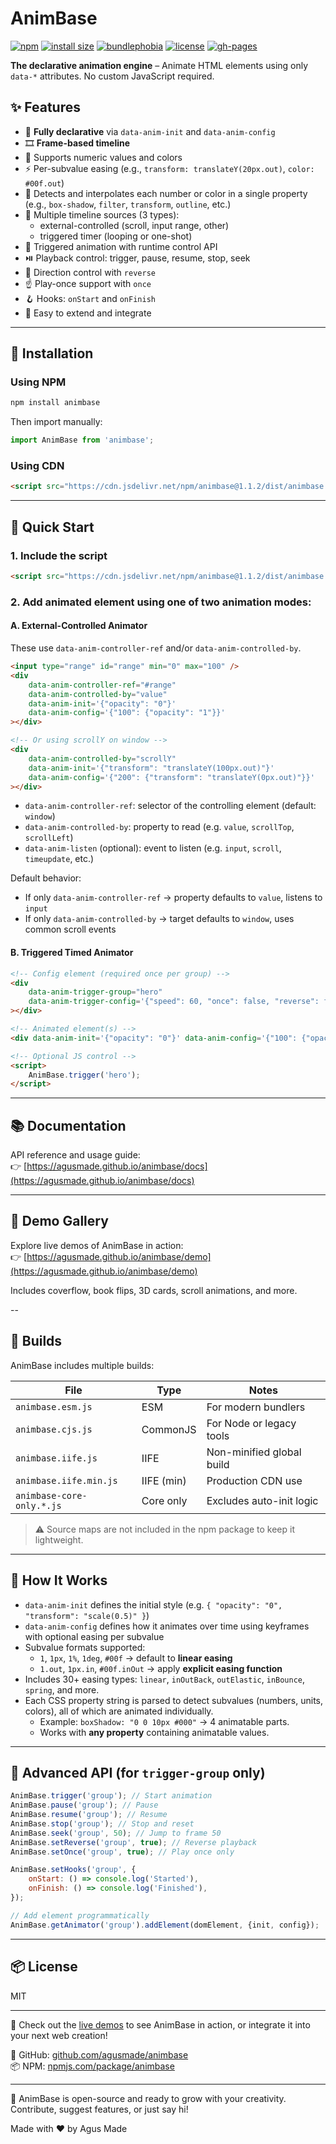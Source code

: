 # AnimBase

[![npm](https://img.shields.io/npm/v/animbase)](https://www.npmjs.com/package/animbase)
[![install size](https://packagephobia.com/badge?p=animbase)](https://packagephobia.com/result?p=animbase)
[![bundlephobia](https://img.shields.io/bundlephobia/minzip/animbase)](https://bundlephobia.com/package/animbase)
[![license](https://img.shields.io/badge/license-MIT-green)](https://github.com/agusmade/animbase/blob/main/LICENSE)
[![gh-pages](https://img.shields.io/badge/demo-gh--pages-orange)](https://agusmade.github.io/animbase/)

**The declarative animation engine** – Animate HTML elements using only `data-*` attributes. No custom JavaScript required.

## ✨ Features

-   🔧 **Fully declarative** via `data-anim-init` and `data-anim-config`
-   🎞️ **Frame-based timeline**
-   🎨 Supports numeric values and colors
-   ⚡ Per-subvalue easing (e.g., `transform: translateY(20px.out)`, `color: #00f.out`)
-   🧠 Detects and interpolates each number or color in a single property (e.g., `box-shadow`, `filter`, `transform`, `outline`, etc.)
-   🎯 Multiple timeline sources (3 types):
    -   external-controlled (scroll, input range, other)
    -   triggered timer (looping or one-shot)
-   🔂 Triggered animation with runtime control API
-   ⏯️ Playback control: trigger, pause, resume, stop, seek
-   🔁 Direction control with `reverse`
-   ☝️ Play-once support with `once`
-   🪝 Hooks: `onStart` and `onFinish`
-   🧩 Easy to extend and integrate

---

## 🚀 Installation

### Using NPM

```bash
npm install animbase
```

Then import manually:

```js
import AnimBase from 'animbase';
```

### Using CDN

```html
<script src="https://cdn.jsdelivr.net/npm/animbase@1.1.2/dist/animbase.iife.min.js"></script>
```

---

## 🧭 Quick Start

### 1. Include the script

```html
<script src="https://cdn.jsdelivr.net/npm/animbase@1.1.2/dist/animbase.iife.min.js"></script>
```

### 2. Add animated element using one of two animation modes:

#### A. External-Controlled Animator

These use `data-anim-controller-ref` and/or `data-anim-controlled-by`.

```html
<input type="range" id="range" min="0" max="100" />
<div
	data-anim-controller-ref="#range"
	data-anim-controlled-by="value"
	data-anim-init='{"opacity": "0"}'
	data-anim-config='{"100": {"opacity": "1"}}'
></div>

<!-- Or using scrollY on window -->
<div
	data-anim-controlled-by="scrollY"
	data-anim-init='{"transform": "translateY(100px.out)"}'
	data-anim-config='{"200": {"transform": "translateY(0px.out)"}}'
></div>
```

-   `data-anim-controller-ref`: selector of the controlling element (default: `window`)
-   `data-anim-controlled-by`: property to read (e.g. `value`, `scrollTop`, `scrollLeft`)
-   `data-anim-listen` (optional): event to listen (e.g. `input`, `scroll`, `timeupdate`, etc.)

Default behavior:

-   If only `data-anim-controller-ref` → property defaults to `value`, listens to `input`
-   If only `data-anim-controlled-by` → target defaults to `window`, uses common scroll events

#### B. Triggered Timed Animator

```html
<!-- Config element (required once per group) -->
<div
	data-anim-trigger-group="hero"
	data-anim-trigger-config='{"speed": 60, "once": false, "reverse": false, "autostart": true}'
></div>

<!-- Animated element(s) -->
<div data-anim-init='{"opacity": "0"}' data-anim-config='{"100": {"opacity": "1"}}' data-anim-trigger-group="hero"></div>

<!-- Optional JS control -->
<script>
	AnimBase.trigger('hero');
</script>
```

---

## 📚 Documentation

API reference and usage guide:  
👉 [https://agusmade.github.io/animbase/docs](https://agusmade.github.io/animbase/docs)

---

## 🎨 Demo Gallery

Explore live demos of AnimBase in action:  
👉 [https://agusmade.github.io/animbase/demo](https://agusmade.github.io/animbase/demo)

Includes coverflow, book flips, 3D cards, scroll animations, and more.

--

## 📁 Builds

AnimBase includes multiple builds:

| File                      | Type       | Notes                     |
| ------------------------- | ---------- | ------------------------- |
| `animbase.esm.js`         | ESM        | For modern bundlers       |
| `animbase.cjs.js`         | CommonJS   | For Node or legacy tools  |
| `animbase.iife.js`        | IIFE       | Non-minified global build |
| `animbase.iife.min.js`    | IIFE (min) | Production CDN use        |
| `animbase-core-only.*.js` | Core only  | Excludes auto-init logic  |

> ⚠️ Source maps are not included in the npm package to keep it lightweight.

---

## 🧠 How It Works

-   `data-anim-init` defines the initial style (e.g. `{ "opacity": "0", "transform": "scale(0.5)" }`)
-   `data-anim-config` defines how it animates over time using keyframes with optional easing per subvalue
-   Subvalue formats supported:
    -   `1`, `1px`, `1%`, `1deg`, `#00f` → default to **linear easing**
    -   `1.out`, `1px.in`, `#00f.inOut` → apply **explicit easing function**
-   Includes 30+ easing types: `linear`, `inOutBack`, `outElastic`, `inBounce`, `spring`, and more.
-   Each CSS property string is parsed to detect subvalues (numbers, units, colors), all of which are animated individually.
    -   Example: `boxShadow: "0 0 10px #000"` → 4 animatable parts.
    -   Works with **any property** containing animatable values.

---

## 🧪 Advanced API (for `trigger-group` only)

```js
AnimBase.trigger('group'); // Start animation
AnimBase.pause('group'); // Pause
AnimBase.resume('group'); // Resume
AnimBase.stop('group'); // Stop and reset
AnimBase.seek('group', 50); // Jump to frame 50
AnimBase.setReverse('group', true); // Reverse playback
AnimBase.setOnce('group', true); // Play once only

AnimBase.setHooks('group', {
	onStart: () => console.log('Started'),
	onFinish: () => console.log('Finished'),
});

// Add element programmatically
AnimBase.getAnimator('group').addElement(domElement, {init, config});
```

---

## 📦 License

MIT

---

🎉 Check out the [live demos](https://agusmade.github.io/animbase/) to see AnimBase in action, or integrate it into your next web creation!

🔗 GitHub: [github.com/agusmade/animbase](https://github.com/agusmade/animbase)  
📦 NPM: [npmjs.com/package/animbase](https://www.npmjs.com/package/animbase)

---

👋 AnimBase is open-source and ready to grow with your creativity.  
Contribute, suggest features, or just say hi!

Made with ❤️ by Agus Made
